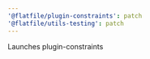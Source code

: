 ```yaml
---
'@flatfile/plugin-constraints': patch
'@flatfile/utils-testing': patch
---
```


Launches plugin-constraints
